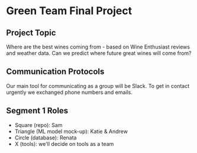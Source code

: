 # Green Team Final Project

## Project Topic
Where are the best wines coming from - based on Wine Enthusiast reviews and weather data. Can we predict where future great wines will come from?

## Communication Protocols
Our main tool for communicating as a group will be Slack. To get in contact urgently we exchanged phone numbers and emails.

## Segment 1 Roles
- Square (repo): Sam
- Triangle (ML model mock-up): Katie & Andrew
- Circle (database): Renata
- X (tools): we'll decide on tools as a team